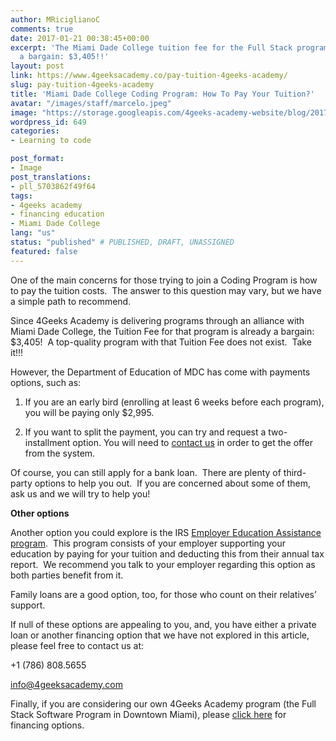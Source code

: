```yaml
---
author: MRiciglianoC
comments: true
date: 2017-01-21 00:38:45+00:00
excerpt: 'The Miami Dade College tuition fee for the Full Stack program is already
  a bargain: $3,405!!'
layout: post
link: https://www.4geeksacademy.co/pay-tuition-4geeks-academy/
slug: pay-tuition-4geeks-academy
title: 'Miami Dade College Coding Program: How To Pay Your Tuition?'
avatar: "/images/staff/marcelo.jpeg"
image: "https://storage.googleapis.com/4geeks-academy-website/blog/2017/01/Screen-Shot-2017-05-08-at-11.59.52-PM.png"
wordpress_id: 649
categories:
- Learning to code

post_format:
- Image
post_translations:
- pll_5703862f49f64
tags:
- 4geeks academy
- financing education
- Miami Dade College
lang: "us"
status: "published" # PUBLISHED, DRAFT, UNASSIGNED
featured: false
---
```


One of the main concerns for those trying to join a Coding Program is how to pay the tuition costs.  The answer to this question may vary, but we have a simple path to recommend.

Since 4Geeks Academy is delivering programs through an alliance with Miami Dade College, the Tuition Fee for that program is already a bargain: $3,405!  A top-quality program with that Tuition Fee does not exist.  Take it!!!

However, the Department of Education of MDC has come with payments options, such as:



 	
  1. If you are an early bird (enrolling at least 6 weeks before each program), you will be paying only $2,995.

 	
  2. If you want to split the payment, you can try and request a two-installment option. You will need to [contact us](admissions@4geeksacademy.com) in order to get the offer from the system.


Of course, you can still apply for a bank loan.  There are plenty of third-party options to help you out.  If you are concerned about some of them, ask us and we will try to help you!

**Other options**

Another option you could explore is the IRS [Employer Education Assistance program](https://www.irs.gov/publications/p15b/ar02.html#en_US_2016_publink1000193755).  This program consists of your employer supporting your education by paying for your tuition and deducting this from their annual tax report.  We recommend you talk to your employer regarding this option as both parties benefit from it.

Family loans are a good option, too, for those who count on their relatives’ support.

If null of these options are appealing to you, and, you have either a private loan or another financing option that we have not explored in this article, please feel free to contact us at:

+1 (786) 808.5655

info@4geeksacademy.com

Finally, if you are considering our own 4Geeks Academy program (the Full Stack Software Program in Downtown Miami), please [click here](http://4geeksacademy.skills.fund/) for financing options.








